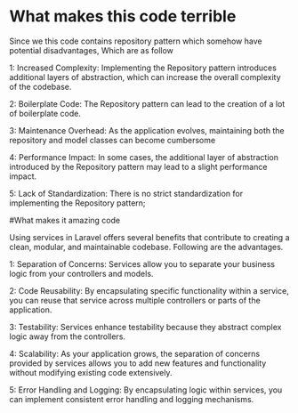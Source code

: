# What makes this code terrible

Since we this code contains repository pattern which somehow have potential disadvantages, Which are as follow

1: Increased Complexity: Implementing the Repository pattern introduces additional layers of abstraction, which can increase the overall complexity of the codebase. 

2: Boilerplate Code: The Repository pattern can lead to the creation of a lot of boilerplate code.

3: Maintenance Overhead: As the application evolves, maintaining both the repository and model classes can become cumbersome

4: Performance Impact: In some cases, the additional layer of abstraction introduced by the Repository pattern may lead to a slight performance impact.

5: Lack of Standardization: There is no strict standardization for implementing the Repository pattern;


#What makes it amazing code

Using services in Laravel offers several benefits that contribute to creating a clean, modular, and maintainable codebase. Following are the advantages.

1: Separation of Concerns: Services allow you to separate your business logic from your controllers and models. 

2: Code Reusability: By encapsulating specific functionality within a service, you can reuse that service across multiple controllers or parts of the application.

3: Testability: Services enhance testability because they abstract complex logic away from the controllers. 

4: Scalability: As your application grows, the separation of concerns provided by services allows you to add new features and functionality without modifying existing code extensively.

5: Error Handling and Logging: By encapsulating logic within services, you can implement consistent error handling and logging mechanisms. 